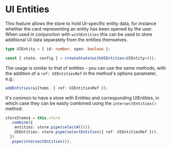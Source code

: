 # UI Entities

This feature allows the store to hold UI-specific entity data, for instance whether the card representing an entity has been opened by the user.  
When used in conjunction with `withEntities` this can be used to store additional UI data separately from the entities themselves.

```ts
type UIEntity = { id: number; open: boolean };

const { state, config } = createState(withUIEntities<UIEntity>());
```

The usage is similar to that of entities - you can use the same methods, with the addition of a `ref: UIEntitiesRef`
in the method's options parameter, e.g.:

```ts
addEntities(uiItems, { ref: UIEntitiesRef });
```

It's common to have a store with Entities and corresponding UIEntities, in which case they can be easily combined using the `intersectEntities()` method.

```ts
storeItems$ = this.store
  .combine({
    entities: store.pipe(selectAll()),
    UIEntities: store.pipe(selectEntities({ ref: UIEntitiesRef })),
  })
  .pipe(intersectEntities());
```
